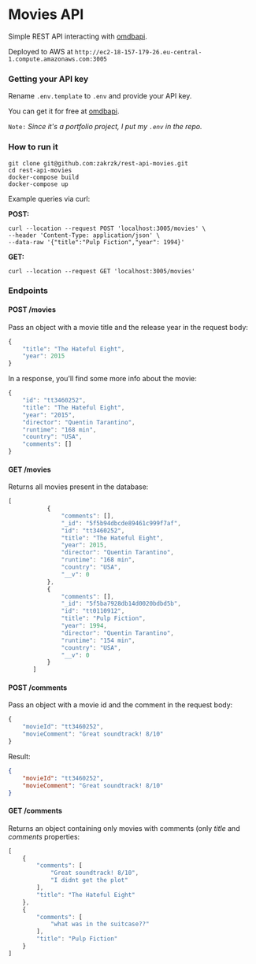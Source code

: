 # Movies API

Simple REST API interacting with [omdbapi](http://www.omdbapi.com).

Deployed to AWS at `http://ec2-18-157-179-26.eu-central-1.compute.amazonaws.com:3005`

### Getting your API key

Rename `.env.template` to `.env` and provide your API key. 

You can get it for free at [omdbapi](http://www.omdbapi.com).

`Note:` *Since it's a portfolio project, I put my `.env` in the repo.*

### How to run it

```
git clone git@github.com:zakrzk/rest-api-movies.git
cd rest-api-movies
docker-compose build
docker-compose up
```

Example queries via curl:

**POST:**

```
curl --location --request POST 'localhost:3005/movies' \
--header 'Content-Type: application/json' \
--data-raw '{"title":"Pulp Fiction","year": 1994}'
```

**GET:**

`curl --location --request GET 'localhost:3005/movies'`


###  Endpoints 

#### POST /movies

Pass an object with a movie title and the release year in the request body:

```javascript
{
    "title": "The Hateful Eight",
    "year": 2015
}
```

In a response, you'll find some more info about the movie:

```javascript
{
    "id": "tt3460252",
    "title": "The Hateful Eight",
    "year": "2015",
    "director": "Quentin Tarantino",
    "runtime": "168 min",
    "country": "USA",
    "comments": []
}
```

#### GET /movies

Returns all movies present in the database:

```javascript
[
           {
               "comments": [],
               "_id": "5f5b94dbcde89461c999f7af",
               "id": "tt3460252",
               "title": "The Hateful Eight",
               "year": 2015,
               "director": "Quentin Tarantino",
               "runtime": "168 min",
               "country": "USA",
               "__v": 0
           },
           {
               "comments": [],
               "_id": "5f5ba7928db14d0020bdbd5b",
               "id": "tt0110912",
               "title": "Pulp Fiction",
               "year": 1994,
               "director": "Quentin Tarantino",
               "runtime": "154 min",
               "country": "USA",
               "__v": 0
           }
       ]
```


#### POST /comments

Pass an object with a movie id and the comment in the request body:

```javascript
{
    "movieId": "tt3460252",
    "movieComment": "Great soundtrack! 8/10"
}
```

Result:

```json
{
    "movieId": "tt3460252",
    "movieComment": "Great soundtrack! 8/10"
}
```

#### GET /comments

Returns an object containing only movies with comments (only *title* and *comments* properties:

```javascript
[
    {
        "comments": [
            "Great soundtrack! 8/10",
            "I didnt get the plot"
        ],
        "title": "The Hateful Eight"
    },
    {
        "comments": [
            "what was in the suitcase??"
        ],
        "title": "Pulp Fiction"
    }
]
```

